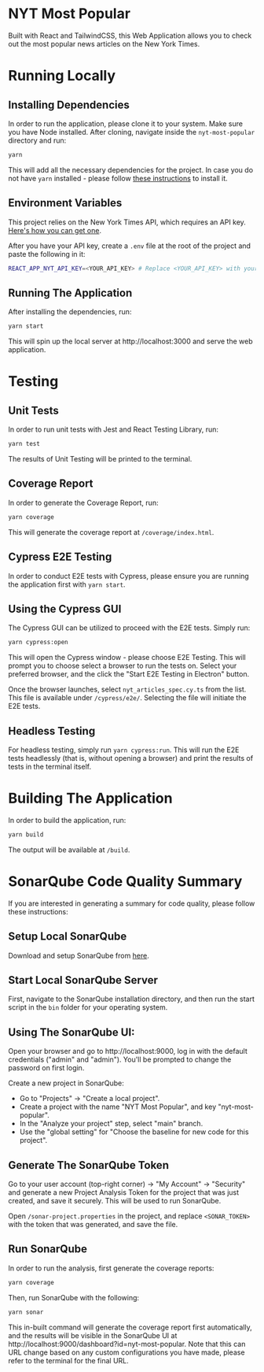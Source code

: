 # NYT Most Popular

Built with React and TailwindCSS, this Web Application allows you to check out the most popular news articles on the New York Times.

# Running Locally
## Installing Dependencies
In order to run the application, please clone it to your  system. Make sure you have Node installed.
After cloning, navigate inside the `nyt-most-popular` directory and run:

```bash
yarn
```
This will add all the necessary dependencies for the project. In case you do not have `yarn` installed - please follow [these instructions](https://classic.yarnpkg.com/lang/en/docs/install) to install it.

## Environment Variables
This project relies on the New York Times API, which requires an API key. [Here's how you can get one](https://developer.nytimes.com/get-started).

After you have your API key, create a `.env` file at the root of the project and paste the following in it:

```bash
REACT_APP_NYT_API_KEY=<YOUR_API_KEY> # Replace <YOUR_API_KEY> with your NYT API Key.
```

## Running The Application
After installing the dependencies, run:
```bash
yarn start
```

This will spin up the local server at http://localhost:3000 and serve the web application.

# Testing
## Unit Tests
In order to run unit tests with Jest and React Testing Library, run:
```bash
yarn test
```

The results of Unit Testing will be printed to the terminal.

## Coverage Report
In order to generate the Coverage Report, run:
```bash
yarn coverage
```

This will generate the coverage report at `/coverage/index.html`.

## Cypress E2E Testing
In order to conduct E2E tests with Cypress, please ensure you are running the application first with `yarn start`.

## Using the Cypress GUI
The Cypress GUI can be utilized to proceed with the E2E tests. Simply run:

```bash
yarn cypress:open
```

This will open the Cypress window - please choose E2E Testing. This will prompt you to choose select a browser to run the tests on. Select your preferred browser, and the click the "Start E2E Testing in Electron" button.

Once the browser launches, select `nyt_articles_spec.cy.ts` from the list. This file is available under `/cypress/e2e/`. Selecting the file will initiate the E2E tests.

## Headless Testing

For headless testing, simply run `yarn cypress:run`. This will run the E2E tests headlessly (that is, without opening a browser) and print the results of tests in the terminal itself.

# Building The Application
In order to build the application, run:
```bash
yarn build
```

The output will be available at `/build`.

# SonarQube Code Quality Summary
If you are interested in generating a summary for code quality, please follow these instructions:

## Setup Local SonarQube
Download and setup SonarQube from [here](https://www.sonarsource.com/products/sonarqube/downloads/).

## Start Local SonarQube Server
First, navigate to the SonarQube installation directory, and then run the start script in the `bin` folder for your operating system.


## Using The SonarQube UI:
Open your browser and go to http://localhost:9000, log in with the default credentials ("admin" and "admin"). You'll be prompted to change the password on first login.

Create a new project in SonarQube:

- Go to "Projects" -> "Create a local project".
- Create a project with the name "NYT Most Popular", and key "nyt-most-popular".
- In the "Analyze your project" step, select "main" branch.
- Use the "global setting" for "Choose the baseline for new code for this project".

## Generate The SonarQube Token
Go to your user account (top-right corner) -> "My Account" -> "Security" and generate a new Project Analysis Token for the project that was just created, and save it securely. This will be used to run SonarQube.

Open `/sonar-project.properties` in the project, and replace `<SONAR_TOKEN>` with the token that was generated, and save the file.

## Run SonarQube
In order to run the analysis, first generate the coverage reports:
```bash
yarn coverage
```

Then, run SonarQube with the following:

```bash
yarn sonar
```

This in-built command will generate the coverage report first automatically, and the results will be visible in the SonarQube UI at http://localhost:9000/dashboard?id=nyt-most-popular. Note that this can URL change based on any custom configurations you have made, please refer to the terminal for the final URL.
